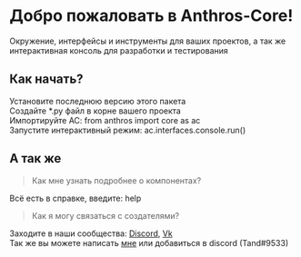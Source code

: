 # Добро пожаловать в Anthros-Core!

Окружение, интерфейсы и инструменты для ваших проектов, 
а так же интерактивная консоль для разработки и тестирования

## Как начать?

Установите последнюю версию этого пакета </br>
Создайте *.py файл в корне вашего проекта </br>
Импортируйте AC: from anthros import core as ac </br>
Запустите интерактивный режим: ac.interfaces.console.run()

## А так же

> Как мне узнать подробнее о компонентах?

Всё есть в справке, введите: help

> Как я могу связаться с создателями?

Заходите в наши сообщества: [Discord](https://discord.gg/3zR4Ffa6mX), [Vk](https://vk.com/anthros) </br>
Так же вы можете написать [мне](https://vk.com/thunder_light) или добавиться в discord (Tand#9533)

